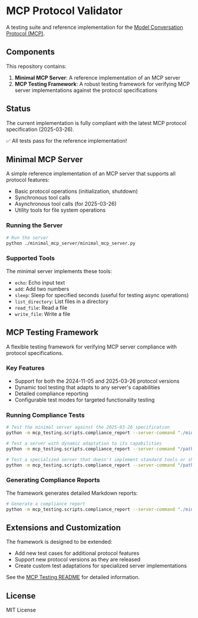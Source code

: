 # MCP Protocol Validator

A testing suite and reference implementation for the [Model Conversation Protocol (MCP)](https://github.com/microsoft/aimcp).

## Components

This repository contains:

1. **Minimal MCP Server**: A reference implementation of an MCP server
2. **MCP Testing Framework**: A robust testing framework for verifying MCP server implementations against the protocol specifications

## Status

The current implementation is fully compliant with the latest MCP protocol specification (2025-03-26).

✅ All tests pass for the reference implementation!

## Minimal MCP Server

A simple reference implementation of an MCP server that supports all protocol features:

- Basic protocol operations (initialization, shutdown)
- Synchronous tool calls
- Asynchronous tool calls (for 2025-03-26)
- Utility tools for file system operations

### Running the Server

```bash
# Run the server
python ./minimal_mcp_server/minimal_mcp_server.py
```

### Supported Tools

The minimal server implements these tools:

- `echo`: Echo input text
- `add`: Add two numbers
- `sleep`: Sleep for specified seconds (useful for testing async operations)
- `list_directory`: List files in a directory
- `read_file`: Read a file
- `write_file`: Write a file

## MCP Testing Framework

A flexible testing framework for verifying MCP server compliance with protocol specifications.

### Key Features

- Support for both the 2024-11-05 and 2025-03-26 protocol versions
- Dynamic tool testing that adapts to any server's capabilities
- Detailed compliance reporting
- Configurable test modes for targeted functionality testing

### Running Compliance Tests

```bash
# Test the minimal server against the 2025-03-26 specification
python -m mcp_testing.scripts.compliance_report --server-command "./minimal_mcp_server/minimal_mcp_server.py" --protocol-version 2025-03-26

# Test a server with dynamic adaptation to its capabilities
python -m mcp_testing.scripts.compliance_report --server-command "/path/to/server" --dynamic-only --protocol-version 2025-03-26

# Test a specialized server that doesn't implement standard tools or shutdown method
python -m mcp_testing.scripts.compliance_report --server-command "/path/to/specialized/server" --args "/path/to/directory" --skip-shutdown --dynamic-only --protocol-version 2024-11-05
```

### Generating Compliance Reports

The framework generates detailed Markdown reports:

```bash
# Generate a compliance report
python -m mcp_testing.scripts.compliance_report --server-command "./minimal_mcp_server/minimal_mcp_server.py" --protocol-version 2025-03-26 --output-dir "./reports"
```

## Extensions and Customization

The framework is designed to be extended:

- Add new test cases for additional protocol features
- Support new protocol versions as they are released
- Create custom test adaptations for specialized server implementations

See the [MCP Testing README](mcp_testing/README.md) for detailed information.

## License

MIT License 